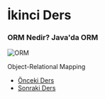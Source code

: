 # İkinci Ders

### ORM Nedir? Java'da ORM


![ORM](https://github.com/yildirim-murat/JavaTutorial/assets/150040119/b21f7850-d866-42b6-a030-76ec4f0d8415)


Object-Relational Mapping


* [Önceki Ders](https://github.com/yildirim-murat/JavaTutorial/tree/master)
* [Sonraki Ders](https://github.com/yildirim-murat/JavaTutorial/tree/ucuncuDers)
